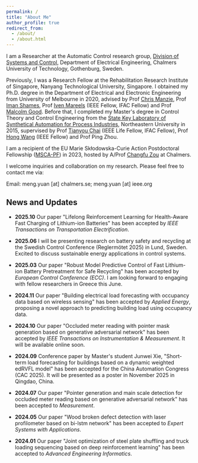 ```yaml
---
permalink: /
title: "About Me"
author_profile: true
redirect_from: 
  - /about/
  - /about.html
---
```


I am a Researcher at the Automatic Control research group, [Division of Systems and Control](https://www.chalmers.se/en/departments/e2/research/systems-and-control/), Department of Electrical Engineering, Chalmers University of Technology, Gothenburg, Sweden.

 Previously, I was a Research Fellow at the Rehabilitation Research Institute of Singapore, Nanyang Technological University, Singapore. I obtained my Ph.D. degree in the Department of Electrical and Electronic Engineering from University of Melbourne in 2020, advised by Prof [Chris Manzie](https://findanexpert.unimelb.edu.au/profile/2763-chris-manzie), Prof [Iman Shames](https://researchers.anu.edu.au/researchers/shames-i), Prof [Iven Mareels](https://findanexpert.unimelb.edu.au/profile/1614-iven-mareels) (IEEE Fellow, IFAC Fellow) and Prof [Malcolm Good](https://findanexpert.unimelb.edu.au/profile/15115-malcolm-good). Before that, I completed my Master's degree in Control Theory and Control Engineering from the [State Key Laboratory of Synthetical Automation for Process Industries](http://www.sapi.neu.edu.cn/sapienglish/), Northeastern University in 2015, supervised by Prof [Tianyou Chai](https://english.neu.edu.cn/info/1040/2072.htm) (IEEE Life Fellow, IFAC Fellow), Prof [Hong Wang](https://www.ornl.gov/staff-profile/dr-hong-wang) (IEEE Fellow) and Prof Ping Zhou.

I am a recipient of the EU Marie Skłodowska-Curie Action Postdoctoral Fellowship ([MSCA-PF](https://research.chalmers.se/en/project/11168)) in 2023, hosted by A/Prof [Changfu Zou](https://sites.google.com/view/changfu) at Chalmers.

I welcome inquiries and collaboration on my research. Please feel free to contact me via: 

Email: meng.yuan [at] chalmers.se; meng.yuan [at] ieee.org


News and Updates
----------------
* **2025.10** Our paper "Lifelong Reinforcement Learning for Health-Aware Fast Charging of Lithium-ion Batteries" has been accepted by *IEEE Transactions on Transportation Electrification*.

* **2025.06** I will be presenting research on battery safety and recycling at the Swedish Control Conference (Reglermötet 2025) in Lund, Sweden. Excited to discuss sustainable energy applications in control systems.

* **2025.03** Our paper "Robust Model Predictive Control of Fast Lithium-ion Battery Pretreatment for Safe Recycling" has been accepted by *European Control Conference (ECC)*. I am looking forward to engaging with fellow researchers in Greece this June.

* **2024.11** Our paper "Building electrical load forecasting with occupancy data based on wireless sensing" has been accepted by *Applied Energy*, proposing a novel approach to predicting building load using occupancy data.

* **2024.10** Our paper "Occluded meter reading with pointer mask generation based on generative adversarial network" has been accepted by *IEEE Transactions on Instrumentation & Measurement*. It will be available online soon.

* **2024.09** Conference paper by Master's student Junwei Xie, "Short-term load forecasting for buildings based on a dynamic weighted edRVFL model" has been accepted for the China Automation Congress (CAC 2025). It will be presented as a poster in November 2025 in Qingdao, China.

* **2024.07** Our paper "Pointer generation and main scale detection for occluded meter reading based on generative adversarial network" has been accepted to *Measurement*.

* **2024.05** Our paper "Wood broken defect detection with laser profilometer based on bi-lstm network" has been accepted to *Expert Systems with Applications*.

* **2024.01** Our paper "Joint optimization of steel plate shuffling and truck loading sequencing based on deep reinforcement learning" has been accepted to *Advanced Engineering Informatics*.
